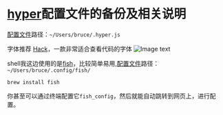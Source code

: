 # [hyper](https://hyper.is/)配置文件的备份及相关说明
[配置文件](https://github.com/mrbruce516/hyperbackup/blob/master/hyper.js)路径：`~/Users/bruce/.hyper.js`  

字体推荐 [Hack]( https://github.com/source-foundry/Hack
)，一款非常适合查看代码的字体
![Image text](https://github.com/source-foundry/Hack/raw/master/img/hack-specimen-3-crunch.png)

shell我这边使用的是[fish](https://fishshell.com/)，比较简单易用,[配置文件](https://github.com/mrbruce516/hyperbackup/tree/master/fish)路径：`~/Users/bruce/.config/fish/`

    brew install fish
你甚至可以通过终端配置它`fish_config`，然后就能自动跳转到网页上，进行配置。

